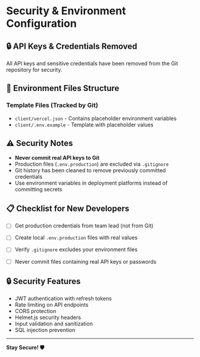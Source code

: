 # Security & Environment Configuration

## 🔒 API Keys & Credentials Removed

All API keys and sensitive credentials have been removed from the Git repository for security.

## 📁 Environment Files Structure

### Template Files (Tracked by Git)

- `client/vercel.json` - Contains placeholder environment variables  
- `client/.env.example` - Template with placeholder values







## ⚠️ Security Notes

- **Never commit real API keys to Git**
- Production files (`.env.production`) are excluded via `.gitignore`
- Git history has been cleaned to remove previously committed credentials
- Use environment variables in deployment platforms instead of committing secrets

## 📋 Checklist for New Developers

- [ ] Get production credentials from team lead (not from Git)
- [ ] Create local `.env.production` files with real values
- [ ] Verify `.gitignore` excludes your environment files
- [ ] Never commit files containing real API keys or passwords



## 🔒 Security Features

- JWT authentication with refresh tokens
- Rate limiting on API endpoints
- CORS protection
- Helmet.js security headers
- Input validation and sanitization
- SQL injection prevention



---

**Stay Secure! 🛡️**